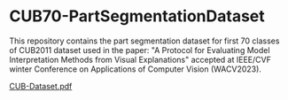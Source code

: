 # CUB70-PartSegmentationDataset


This repository contains the part segmentation dataset for first 70 classes of CUB2011 dataset used in the paper:
"A Protocol for Evaluating Model Interpretation Methods from Visual Explanations" accepted at IEEE/CVF winter Conference on Applications of Computer Vision (WACV2023).


[CUB-Dataset.pdf](https://github.com/hamedbehzadi/CUB70-PartSegmentationDataset/files/9783683/CUB-Dataset.pdf)
